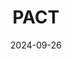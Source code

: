---  
layout: startup_page  
title: "PACT"  
id: "pact.earth"  
permalink: "/pactpact.earth09262024/"  
website: "https://www.pact.earth/"  
funding_round: "Seed"  
funding_amount: "£9M"  
investors: "Hoxton Ventures, ReGen Ventures, Celsius Industries, Polytechnique Ventures"  
about: "PACT develops and produces sustainable biomaterials inspired by nature, starting with Oval, a scalable collagen-based material. Their innovative process transforms cosmetic-grade collagen into durable, versatile materials suitable for high-end fashion and other industries, offering a drop-in solution with significantly reduced environmental impact compared to traditional materials like leather."  
markets: "Fashion, Luxury Goods, Materials Science, Biomaterials"  
hq: "Cambridge, England, United Kingdom"  
founded_year: "2020"  
linkedin: "https://uk.linkedin.com/company/pactearth"  
twitter: ""  
instagram: ""  
facebook: ""  
crunchbase: ""  
pitchbook: "https://pitchbook.com/profiles/company/464090-59"  

date_display: "26-Sep-2024"  
date: "2024-09-26"

# SEO Optimization  
meta_title: "PACT - Seed Funding (£9M)"  
meta_description: "PACT, PACT develops and produces sustainable biomaterials inspired by nature, starting with Oval, a scalable collagen-based material. Their innovative proce..."  
meta_keywords: "PACT, Fashion, Luxury Goods, Materials Science, Biomaterials, Seed funding"  
canonical_url: "https://startup.projectstartups.com/pactpact.earth09262024/"  
---